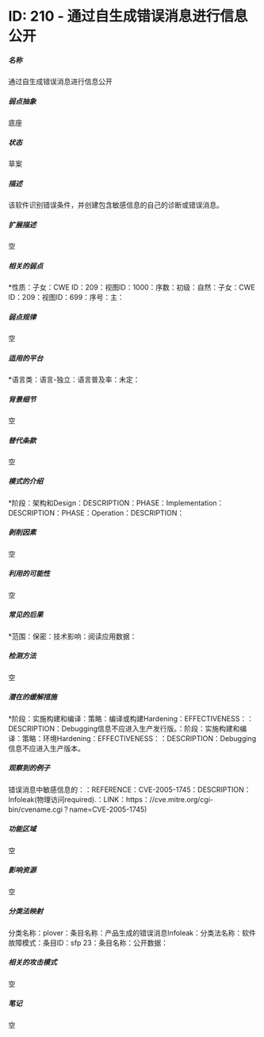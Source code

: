 # ID: 210 - 通过自生成错误消息进行信息公开
<h5>名称</h5>通过自生成错误消息进行信息公开
<h5>弱点抽象</h5>底座
<h5>状态</h5>草案
<h5>描述</h5>该软件识别错误条件，并创建包含敏感信息的自己的诊断或错误消息。
<h5>扩展描述</h5>空
<h5>相关的弱点</h5>*性质：子女：CWE ID：209：视图ID：1000：序数：初级：自然：子女：CWE ID：209：视图ID：699：序号：主：
<h5>弱点规律</h5>空
<h5>适用的平台</h5>*语言类：语言-独立：语言普及率：未定：
<h5>背景细节</h5>空
<h5>替代条款</h5>空
<h5>模式的介绍</h5>*阶段：架构和Design：DESCRIPTION：PHASE：Implementation：DESCRIPTION：PHASE：Operation：DESCRIPTION：
<h5>剥削因素</h5>空
<h5>利用的可能性</h5>空
<h5>常见的后果</h5>*范围：保密：技术影响：阅读应用数据：
<h5>检测方法</h5>空
<h5>潜在的缓解措施</h5>*阶段：实施构建和编译：策略：编译或构建Hardening：EFFECTIVENESS：：DESCRIPTION：Debugging信息不应进入生产发行版。：阶段：实施构建和编译：策略：环境Hardening：EFFECTIVENESS：：DESCRIPTION：Debugging信息不应进入生产版本。
<h5>观察到的例子</h5>错误消息中敏感信息的：：REFERENCE：CVE-2005-1745：DESCRIPTION：Infoleak(物理访问required).：LINK：https：//cve.mitre.org/cgi-bin/cvename.cgi？name=CVE-2005-1745)
<h5>功能区域</h5>空
<h5>影响资源</h5>空
<h5>分类法映射</h5>分类名称：plover：条目名称：产品生成的错误消息Infoleak：分类法名称：软件故障模式：条目ID：sfp 23：条目名称：公开数据：
<h5>相关的攻击模式</h5>空
<h5>笔记</h5>空

